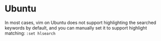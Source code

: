 
# Ubuntu
In most cases, vim on Ubuntu does not support highlighting the searched keywords by default, 
and you can manually set it to support highlight matching:
`:set hlsearch`

